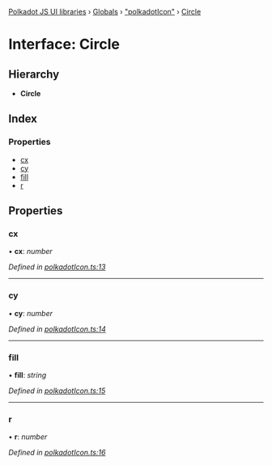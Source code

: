 [Polkadot JS UI libraries](../README.md) › [Globals](../globals.md) › ["polkadotIcon"](../modules/_polkadoticon_.md) › [Circle](_polkadoticon_.circle.md)

# Interface: Circle

## Hierarchy

* **Circle**

## Index

### Properties

* [cx](_polkadoticon_.circle.md#cx)
* [cy](_polkadoticon_.circle.md#cy)
* [fill](_polkadoticon_.circle.md#fill)
* [r](_polkadoticon_.circle.md#r)

## Properties

###  cx

• **cx**: *number*

*Defined in [polkadotIcon.ts:13](https://github.com/polkadot-js/ui/blob/b197c4b/packages/ui-shared/src/polkadotIcon.ts#L13)*

___

###  cy

• **cy**: *number*

*Defined in [polkadotIcon.ts:14](https://github.com/polkadot-js/ui/blob/b197c4b/packages/ui-shared/src/polkadotIcon.ts#L14)*

___

###  fill

• **fill**: *string*

*Defined in [polkadotIcon.ts:15](https://github.com/polkadot-js/ui/blob/b197c4b/packages/ui-shared/src/polkadotIcon.ts#L15)*

___

###  r

• **r**: *number*

*Defined in [polkadotIcon.ts:16](https://github.com/polkadot-js/ui/blob/b197c4b/packages/ui-shared/src/polkadotIcon.ts#L16)*

